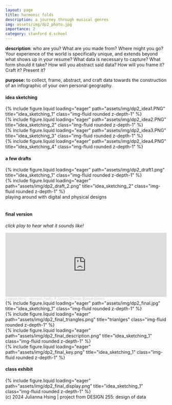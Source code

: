 ```yaml
---
layout: page
title: harmonic folds
description: a journey through musical genres
img: assets/img/dp2_photo.jpg
importance: 2
category: stanford d.school
---
```

**description**: who are you? What are you made from? Where might you go? Your experience of the world is specifically unique, and extends beyond what shows up in your resume? What data is necessary to capture? What form should it take? How will you abstract said data? How will you frame it? Craft it? Present it?

**purpose:** to collect, frame, abstract, and craft data towards the construction of an infographic of your own personal geography.

#### **idea sketching**
<div class="row">
    <div class="col-sm mt-3 mt-md-0">
        {% include figure.liquid loading="eager" path="assets/img/dp2_idea1.PNG" title="idea_sketching_1" class="img-fluid rounded z-depth-1" %}
    </div>
    <div class="col-sm mt-3 mt-md-0">
        {% include figure.liquid loading="eager" path="assets/img/dp2_idea2.PNG" title="idea_sketching_2" class="img-fluid rounded z-depth-1" %}
    </div>
    <div class="col-sm mt-3 mt-md-0">
        {% include figure.liquid loading="eager" path="assets/img/dp2_idea3.PNG" title="idea_sketching_3" class="img-fluid rounded z-depth-1" %}
    </div>
    <div class="col-sm mt-3 mt-md-0">
        {% include figure.liquid loading="eager" path="assets/img/dp2_idea4.PNG" title="idea_sketching_4" class="img-fluid rounded z-depth-1" %}
    </div>
</div>

#### **a few drafts**
<div class="row">
    <div class="col-sm-8 mt-3 mt-md-0">
        {% include figure.liquid loading="eager" path="assets/img/dp2_draft1.png" title="idea_sketching_1" class="img-fluid rounded z-depth-1" %}
    </div>
</div>
<div class="row">
    <div class="col-sm-4 mt-3 mt-md-0">
        {% include figure.liquid loading="eager" path="assets/img/dp2_draft_2.png" title="idea_sketching_2" class="img-fluid rounded z-depth-1" %}
    </div>
</div>
<div class="caption">
    playing around with digital and physical designs
</div>

<br>

#### **final version**
_click play to hear what it sounds like!_
<iframe width="100%" height="200" scrolling="no" frameborder="no" allow="autoplay" src="https://w.soundcloud.com/player/?url=https%3A//api.soundcloud.com/tracks/1946931059&color=%23ff5500&auto_play=false&hide_related=false&show_comments=true&show_user=true&show_reposts=false&show_teaser=true&visual=true"></iframe><div style="font-size: 10px; color: #cccccc;line-break: anywhere;word-break: normal;overflow: hidden;white-space: nowrap;text-overflow: ellipsis; font-family: Interstate,Lucida Grande,Lucida Sans Unicode,Lucida Sans,Garuda,Verdana,Tahoma,sans-serif;font-weight: 100;"><a href="https://soundcloud.com/julianna-hsing" title="Julianna Hsing" target="_blank" style="color: #cccccc; text-decoration: none;">Julianna Hsing</a> · <a href="https://soundcloud.com/julianna-hsing/harmonic-folds-a-journey-through-musical-genres" title="Harmonic Folds - A Journey Through Musical Genres" target="_blank" style="color: #cccccc; text-decoration: none;">Harmonic Folds - A Journey Through Musical Genres</a></div>

<div class="row">
    <div class="col-sm mt-3 mt-md-0">
        {% include figure.liquid loading="eager" path="assets/img/dp2_final.jpg" title="idea_sketching_1" class="img-fluid rounded z-depth-1" %}
    </div>
</div>
<div class="row">
    <div class="col-sm mt-3 mt-md-0">
        {% include figure.liquid loading="eager" path="assets/img/dp2_final_triangles.png" title="trianlges" class="img-fluid rounded z-depth-1" %}
    </div>
</div>
<div class="row">
    <div class="col-sm mt-3 mt-md-0">
        {% include figure.liquid loading="eager" path="assets/img/dp2_final_description.png" title="idea_sketching_1" class="img-fluid rounded z-depth-1" %}
    </div>
    <div class="col-sm mt-3 mt-md-0">
        {% include figure.liquid loading="eager" path="assets/img/dp2_final_key.png" title="idea_sketching_1" class="img-fluid rounded z-depth-1" %}
    </div>
</div>

#### **class exhibit**
<div class="row">
    <div class="col-sm mt-3 mt-md-0">
        {% include figure.liquid loading="eager" path="assets/img/dp2_final_display.png" title="idea_sketching_1" class="img-fluid rounded z-depth-1" %}
    </div>
</div>
<div class="caption">
    (c) 2024 Julianna Hsing | project from DESIGN 255: design of data
</div>